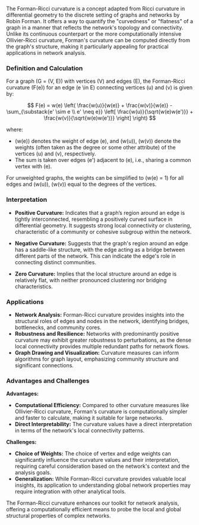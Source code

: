 The Forman-Ricci curvature is a concept adapted from Ricci curvature in differential geometry to the discrete setting of graphs and networks by Robin Forman. It offers a way to quantify the "curvedness" or "flatness" of a graph in a manner that reflects the network's topology and connectivity. Unlike its continuous counterpart or the more computationally intensive Ollivier-Ricci curvature, Forman's curvature can be computed directly from the graph's structure, making it particularly appealing for practical applications in network analysis.

### Definition and Calculation

For a graph \(G = (V, E)\) with vertices \(V\) and edges \(E\), the Forman-Ricci curvature \(F(e)\) for an edge \(e \in E\) connecting vertices \(u\) and \(v\) is given by:

$$
F(e) = w(e) \left( \frac{w(u)}{w(e)} + \frac{w(v)}{w(e)} - \sum_{\substack{e' \sim e \\ e' \neq e}} \left[ \frac{w(u)}{\sqrt{w(e)w(e')}} + \frac{w(v)}{\sqrt{w(e)w(e')}} \right] \right)
$$

where:
- \(w(e)\) denotes the weight of edge \(e\), and \(w(u)\), \(w(v)\) denote the weights (often taken as the degree or some other attribute) of the vertices \(u\) and \(v\), respectively.
- The sum is taken over edges \(e'\) adjacent to \(e\), i.e., sharing a common vertex with \(e\).

For unweighted graphs, the weights can be simplified to \(w(e) = 1\) for all edges and \(w(u)\), \(w(v)\) equal to the degrees of the vertices.

### Interpretation

- **Positive Curvature:** Indicates that a graph’s region around an edge is tightly interconnected, resembling a positively curved surface in differential geometry. It suggests strong local connectivity or clustering, characteristic of a community or cohesive subgroup within the network.

- **Negative Curvature:** Suggests that the graph's region around an edge has a saddle-like structure, with the edge acting as a bridge between different parts of the network. This can indicate the edge's role in connecting distinct communities.

- **Zero Curvature:** Implies that the local structure around an edge is relatively flat, with neither pronounced clustering nor bridging characteristics.

### Applications

- **Network Analysis:** Forman-Ricci curvature provides insights into the structural roles of edges and nodes in the network, identifying bridges, bottlenecks, and community cores.
- **Robustness and Resilience:** Networks with predominantly positive curvature may exhibit greater robustness to perturbations, as the dense local connectivity provides multiple redundant paths for network flows.
- **Graph Drawing and Visualization:** Curvature measures can inform algorithms for graph layout, emphasizing community structure and significant connections.

### Advantages and Challenges

**Advantages:**
- **Computational Efficiency:** Compared to other curvature measures like Ollivier-Ricci curvature, Forman's curvature is computationally simpler and faster to calculate, making it suitable for large networks.
- **Direct Interpretability:** The curvature values have a direct interpretation in terms of the network's local connectivity patterns.

**Challenges:**
- **Choice of Weights:** The choice of vertex and edge weights can significantly influence the curvature values and their interpretation, requiring careful consideration based on the network's context and the analysis goals.
- **Generalization:** While Forman-Ricci curvature provides valuable local insights, its application to understanding global network properties may require integration with other analytical tools.

The Forman-Ricci curvature enhances our toolkit for network analysis, offering a computationally efficient means to probe the local and global structural properties of complex networks.